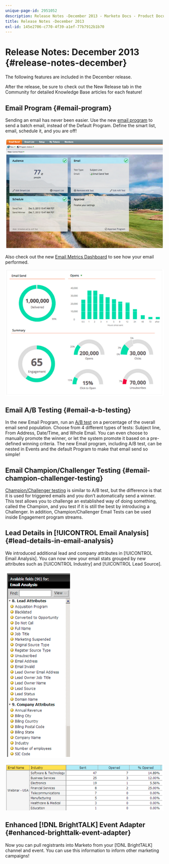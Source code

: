 ```yaml
---
unique-page-id: 2951052
description: Release Notes -December 2013 - Marketo Docs - Product Documentation
title: Release Notes -December 2013
exl-id: 145e2706-c770-4f39-a1ef-77b7912b1b70
---
```

# Release Notes: December 2013 {#release-notes-december}

The following features are included in the December release.

After the release, be sure to check out the New Release tab in the Community for detailed Knowledge Base articles for each feature!

## Email Program {#email-program}

Sending an email has never been easier. Use the new [email program](/help/marketo/product-docs/email-marketing/email-programs/creating-an-email-program/understanding-email-programs.md) to send a batch email, instead of the Default Program. Define the smart list, email, schedule it, and you are off!

![](assets/image2014-9-22-17-3a19-3a55.png)

Also check out the new [Email Metrics Dashboard](/help/marketo/product-docs/email-marketing/email-programs/email-program-data/view-the-email-program-dashboard.md) to see how your email performed.

![](assets/image2014-9-22-17-3a20-3a14.png)

## Email A/B Testing {#email-a-b-testing}

In the new Email Program, run an [A/B test](/help/marketo/product-docs/email-marketing/email-programs/email-program-actions/email-test-a-b-test/add-an-a-b-test.md) on a percentage of the overall email send population. Choose from 4 different types of tests: Subject line, From Address, Date/Time, and Whole Email. You can even choose to manually promote the winner, or let the system promote it based on a pre-defined winning criteria. The new Email program, including A/B test, can be nested in Events and the default Program to make that email send so simple!

## Email Champion/Challenger Testing {#email-champion-challenger-testing}

[Champion/Challenger testing](/help/marketo/product-docs/email-marketing/general/functions-in-the-editor/email-tests-champion-challenger/add-an-email-champion-challenger.md) is similar to A/B test, but the difference is that it is used for triggered emails and you don’t automatically send a winner. This test allows you to challenge an established way of doing something, called the Champion, and you test if it is still the best by introducing a Challenger. In addition, Champion/Challenger Email Tests can be used inside Engagement program streams.

## Lead Details in [!UICONTROL Email Analysis] {#lead-details-in-email-analysis}

We introduced additional lead and company attributes in [!UICONTROL Email Analysis]. You can now view your email stats grouped by new attributes such as [!UICONTROL Industry] and [!UICONTROL Lead Source].

![](assets/image2014-9-22-17-3a20-3a43.png)

![](assets/image2014-9-22-17-3a21-3a18.png)

## Enhanced [!DNL BrightTALK] Event Adapter {#enhanced-brighttalk-event-adapter}

Now you can pull registrants into Marketo from your [!DNL BrightTALK] channel and event. You can use this information to inform other marketing campaigns!
